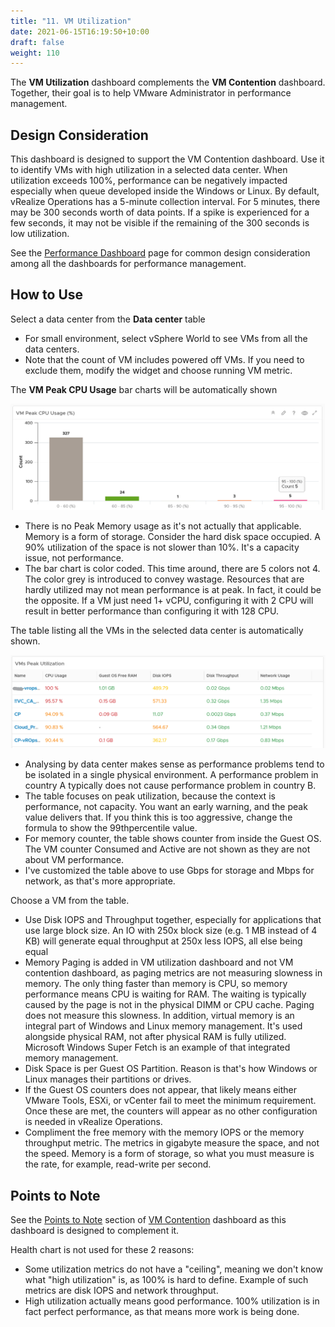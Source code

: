 ```yaml
---
title: "11. VM Utilization"
date: 2021-06-15T16:19:50+10:00
draft: false
weight: 110
---
```


The **VM Utilization** dashboard complements the **VM Contention** dashboard. Together, their goal is to help VMware Administrator in performance management.

## Design Consideration

This dashboard is designed to support the VM Contention dashboard. Use it to identify VMs with high utilization in a selected data center. When utilization exceeds 100%, performance can be negatively impacted especially when queue developed inside the Windows or Linux. By default, vRealize Operations has a 5-minute collection interval. For 5 minutes, there may be 300 seconds worth of data points. If a spike is experienced for a few seconds, it may not be visible if the remaining of the 300 seconds is low utilization.

See the [Performance Dashboard](/dashboards/chapter-2-performance-dashboards/) page for common design consideration among all the dashboards for performance management.

## How to Use

Select a data center from the **Data center** table

- For small environment, select vSphere World to see VMs from all the data centers.
- Note that the count of VM includes powered off VMs. If you need to exclude them, modify the widget and choose running VM metric.

The **VM Peak CPU Usage** bar charts will be automatically shown

![VM Peak CPU Usage](3.2.11-fig-1.png)

- There is no Peak Memory usage as it's not actually that applicable. Memory is a form of storage. Consider the hard disk space occupied. A 90% utilization of the space is not slower than 10%. It's a capacity issue, not performance.
- The bar chart is color coded. This time around, there are 5 colors not 4. The color grey is introduced to convey wastage. Resources that are hardly utilized may not mean performance is at peak. In fact, it could be the opposite. If a VM just need 1+ vCPU, configuring it with 2 CPU will result in better performance than configuring it with 128 CPU.

The table listing all the VMs in the selected data center is automatically shown.

![Table listing VMs](3.2.11-fig-2.png)

- Analysing by data center makes sense as performance problems tend to be isolated in a single physical environment. A performance problem in country A typically does not cause performance problem in country B. 
- The table focuses on peak utilization, because the context is performance, not capacity. You want an early warning, and the peak value delivers that. If you think this is too aggressive, change the formula to show the 99thpercentile value. 
- For memory counter, the table shows counter from inside the Guest OS. The VM counter Consumed and Active are not shown as they are not about VM performance.
- I've customized the table above to use Gbps for storage and Mbps for network, as that's more appropriate.

Choose a VM from the table.

- Use Disk IOPS and Throughput together, especially for applications that use large block size. An IO with 250x block size (e.g. 1 MB instead of 4 KB) will generate equal throughput at 250x less IOPS, all else being equal
- Memory Paging is added in VM utilization dashboard and not VM contention dashboard, as paging metrics are not measuring slowness in memory. The only thing faster than memory is CPU, so memory performance means CPU is waiting for RAM. The waiting is typically caused by the page is not in the physical DIMM or CPU cache. Paging does not measure this slowness. In addition, virtual memory is an integral part of Windows and Linux memory management. It's used alongside physical RAM, not after physical RAM is fully utilized. Microsoft Windows Super Fetch is an example of that integrated memory management. 
- Disk Space is per Guest OS Partition. Reason is that's how Windows or Linux manages their partitions or drives. 
- If the Guest OS counters does not appear, that likely means either VMware Tools, ESXi, or vCenter fail to meet the minimum requirement. Once these are met, the counters will appear as no other configuration is needed in vRealize Operations.
- Compliment the free memory with the memory IOPS or the memory throughput metric. The metrics in gigabyte measure the space, and not the speed. Memory is a form of storage, so what you must measure is the rate, for example, read-write per second.

## Points to Note

See the [Points to Note](/dashboards/chapter-2-performance-dashboards/3.2.10-vm-contention/#points-to-note) section of [VM Contention](/dashboards/chapter-2-performance-dashboards/3.2.10-vm-contention) dashboard as this dashboard is designed to complement it.

Health chart is not used for these 2 reasons:

- Some utilization metrics do not have a "ceiling", meaning we don't know what "high utilization" is, as 100% is hard to define. Example of such metrics are disk IOPS and network throughput.
- High utilization actually means good performance. 100% utilization is in fact perfect performance, as that means more work is being done.